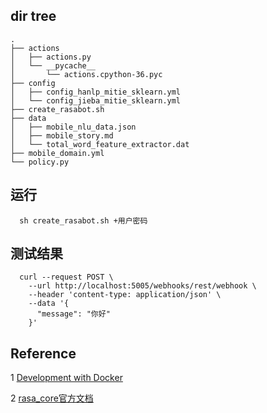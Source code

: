 ## dir tree

```
.
├── actions
│   ├── actions.py
│   └── __pycache__
│       └── actions.cpython-36.pyc
├── config
│   ├── config_hanlp_mitie_sklearn.yml
│   └── config_jieba_mitie_sklearn.yml
├── create_rasabot.sh
├── data
│   ├── mobile_nlu_data.json
│   ├── mobile_story.md
│   └── total_word_feature_extractor.dat
├── mobile_domain.yml
└── policy.py

```

## 运行
```
  sh create_rasabot.sh +用户密码
```

## 测试结果
```
  curl --request POST \
    --url http://localhost:5005/webhooks/rest/webhook \
    --header 'content-type: application/json' \
    --data '{
      "message": "你好"
    }'
  ```
  
## Reference

1 [Development with Docker](https://rasa.com/docs/core/0.12.3/docker_walkthrough/#)

2 [rasa_core官方文档](https://rasa.com/docs/core/)
